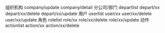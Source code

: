 组织机构
company/update
company/detail
分公司/部门
departlist
depart/xx
depart/xx/delete
depart/xx/update
用户
userlist
user/xx
user/xx/delete
user/xx/update
角色
rolelist
role/xx
role/xx/delete
role/xx/update
动作
actionlist
action/xx
action/xx/delete
